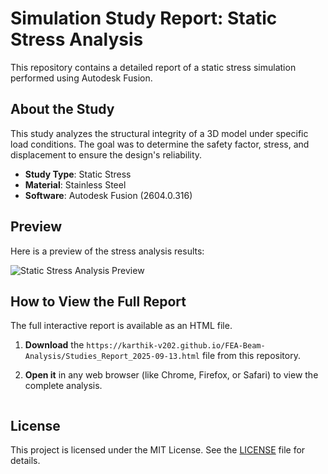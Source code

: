 # Simulation Study Report: Static Stress Analysis

This repository contains a detailed report of a static stress simulation performed using Autodesk Fusion.

## About the Study

This study analyzes the structural integrity of a 3D model under specific load conditions. The goal was to determine the safety factor, stress, and displacement to ensure the design's reliability.

* **Study Type**: Static Stress
* **Material**: Stainless Steel
* **Software**: Autodesk Fusion (2604.0.316)

## Preview

Here is a preview of the stress analysis results:

![Static Stress Analysis Preview](https://karthik-v202.github.io/FEA-Beam-Analysis/Screenshot%202025-09-13%20193622.png)

## How to View the Full Report

The full interactive report is available as an HTML file.

1.  **Download** the `https://karthik-v202.github.io/FEA-Beam-Analysis/Studies_Report_2025-09-13.html` file from this repository.
2.  **Open it** in any web browser (like Chrome, Firefox, or Safari) to view the complete analysis.


    ```markdown
    
    ```

## License

This project is licensed under the MIT License. See the [LICENSE](LICENSE) file for details.
